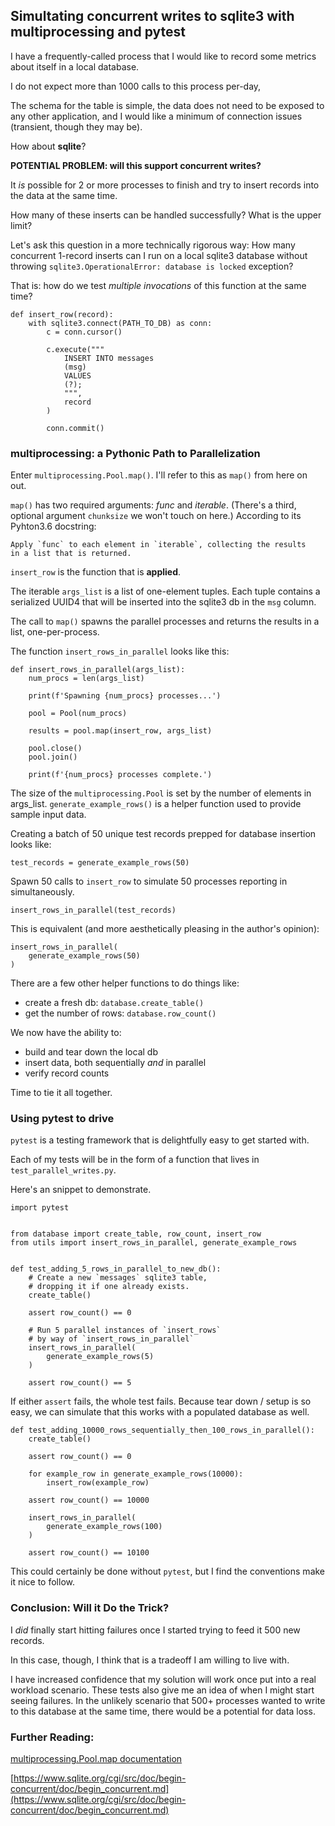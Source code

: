 ## Simultating concurrent writes to sqlite3 with multiprocessing and pytest ##

I have a frequently-called process that I would like to record some metrics about itself in a local database. 

I do not expect more than 1000 calls to this process per-day, 

The schema for the table is simple, the data does not need to be exposed to any other application, and I would like a minimum of connection issues (transient, though they may be). 

How about **sqlite**?

**POTENTIAL PROBLEM: will this support concurrent writes?**

It *is* possible for 2 or more processes to finish and try to insert records into the data at the same time.   

How many of these inserts can be handled successfully? What is the upper limit?

Let's ask this question in a more technically rigorous way: How many concurrent 1-record inserts can I run on a local sqlite3 database without throwing `sqlite3.OperationalError: database is locked` exception? 

That is: how do we test _multiple invocations_ of this function at the same time?

    def insert_row(record):
        with sqlite3.connect(PATH_TO_DB) as conn:
            c = conn.cursor()

            c.execute("""
                INSERT INTO messages 
                (msg) 
                VALUES
                (?);
                """,
                record
            )

            conn.commit()


### multiprocessing: a Pythonic Path to Parallelization ###
 
Enter `multiprocessing.Pool.map()`. I'll refer to this as `map()` from here on out.

`map()` has two required arguments: _func_ and _iterable_. (There's a third, optional argument `chunksize` we won't touch on here.) 
According to its Pyhton3.6 docstring:

	Apply `func` to each element in `iterable`, collecting the results
	in a list that is returned.


`insert_row` is the function that is **applied**. 

The iterable `args_list` is a list of one-element tuples. Each tuple contains a serialized UUID4 that will be inserted into the sqlite3 db in the `msg` column.

The call to `map()` spawns the parallel processes and returns the results in a list, one-per-process.

The function `insert_rows_in_parallel` looks like this:

    def insert_rows_in_parallel(args_list):
        num_procs = len(args_list)

        print(f'Spawning {num_procs} processes...')

        pool = Pool(num_procs)

        results = pool.map(insert_row, args_list)

        pool.close()
        pool.join()

        print(f'{num_procs} processes complete.')


The size of the `multiprocessing.Pool` is set by the number of elements in args_list. `generate_example_rows()` is a helper function used to provide sample input data.

Creating a batch of 50 unique test records prepped for database insertion looks like:

    test_records = generate_example_rows(50)

Spawn 50 calls to `insert_row` to simulate 50 processes reporting in simultaneously.

    insert_rows_in_parallel(test_records)
 
This is equivalent (and more aesthetically pleasing in the author's opinion):

    insert_rows_in_parallel(
        generate_example_rows(50)
    )

There are a few other helper functions to do things like:

* create a fresh db: `database.create_table()`
* get the number of rows: `database.row_count()`

We now have the ability to:

* build and tear down the local db
* insert data, both sequentially _and_ in parallel
* verify record counts

Time to tie it all together.

### Using pytest to drive ###

`pytest` is a testing framework that is delightfully easy to get started with. 

Each of my tests will be in the form of a function that lives in `test_parallel_writes.py`.

Here's an snippet to demonstrate.

    import pytest


    from database import create_table, row_count, insert_row
    from utils import insert_rows_in_parallel, generate_example_rows


    def test_adding_5_rows_in_parallel_to_new_db():
        # Create a new `messages` sqlite3 table,
        # dropping it if one already exists.
        create_table()

        assert row_count() == 0

        # Run 5 parallel instances of `insert_rows`
        # by way of `insert_rows_in_parallel`
        insert_rows_in_parallel(
            generate_example_rows(5)
        )

        assert row_count() == 5


If either `assert` fails, the whole test fails. Because tear down / setup is so easy, we can simulate that this works with a populated database as well.


    def test_adding_10000_rows_sequentially_then_100_rows_in_parallel():
        create_table()

        assert row_count() == 0

        for example_row in generate_example_rows(10000):
            insert_row(example_row)

        assert row_count() == 10000

        insert_rows_in_parallel(
            generate_example_rows(100)
        )

        assert row_count() == 10100


This could certainly be done without `pytest`, but I find the conventions make it nice to follow.


### Conclusion: Will it Do the Trick? ###

I _did_ finally start hitting failures once I started trying to feed it 500 new records. 

In this case, though, I think that is a tradeoff I am willing to live with. 

I have increased confidence that my solution will work once put into a real workload scenario. These tests also give me an idea of when I might start seeing failures. In the unlikely scenario that 500+ processes wanted to write to this database at the same time, there would be a potential for data loss.


### Further Reading: ###

[multiprocessing.Pool.map documentation](https://docs.python.org/3/library/multiprocessing.html#multiprocessing.pool.Pool.map)

[https://www.sqlite.org/cgi/src/doc/begin-concurrent/doc/begin_concurrent.md](https://www.sqlite.org/cgi/src/doc/begin-concurrent/doc/begin_concurrent.md)
